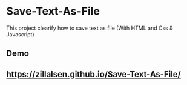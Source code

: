 # Save-Text-As-File
This project clearify how to save text as file (With HTML and Css & Javascript)
## Demo
## https://zillalsen.github.io/Save-Text-As-File/
